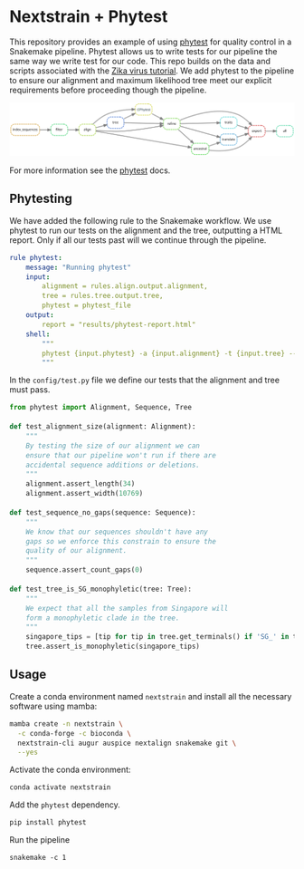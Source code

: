 # Nextstrain + Phytest

This repository provides an example of using [phytest](https://github.com/phytest-devs/phytest) for quality control in a Snakemake pipeline. Phytest allows us to write tests for our pipeline the same way we write test for our code. This repo builds on the data and scripts associated with the [Zika virus tutorial](https://nextstrain.org/docs/getting-started/zika-tutorial). We add phytest to the pipeline to ensure our alignment and maximum likelihood tree meet our explicit requirements before proceeding though the pipeline.

![](dag.svg)

For more information see the [phytest]() docs.

## Phytesting

We have added the following rule to the Snakemake workflow. We use phytest to run our tests on the alignment and the tree, outputting a HTML report. Only if all our tests past will we continue through the pipeline. 

```yml
rule phytest:
    message: "Running phytest"
    input:
        alignment = rules.align.output.alignment,
        tree = rules.tree.output.tree,
        phytest = phytest_file
    output:
        report = "results/phytest-report.html"
    shell:
        """
        phytest {input.phytest} -a {input.alignment} -t {input.tree} --report {output.report}
        """
```

In the `config/test.py` file we define our tests that the alignment and tree must pass. 

```python
from phytest import Alignment, Sequence, Tree

def test_alignment_size(alignment: Alignment):
    """
    By testing the size of our alignment we can 
    ensure that our pipeline won't run if there are 
    accidental sequence additions or deletions.
    """
    alignment.assert_length(34)
    alignment.assert_width(10769)

def test_sequence_no_gaps(sequence: Sequence):
    """
    We know that our sequences shouldn't have any
    gaps so we enforce this constrain to ensure the 
    quality of our alignment.
    """
    sequence.assert_count_gaps(0)

def test_tree_is_SG_monophyletic(tree: Tree):
    """
    We expect that all the samples from Singapore will 
    form a monophyletic clade in the tree.
    """
    singapore_tips = [tip for tip in tree.get_terminals() if 'SG_' in tip.name]
    tree.assert_is_monophyletic(singapore_tips)

```


## Usage 

Create a conda environment named `nextstrain` and install all the necessary software using mamba:

```bash
mamba create -n nextstrain \
  -c conda-forge -c bioconda \
  nextstrain-cli augur auspice nextalign snakemake git \
  --yes
```

Activate the conda environment:

```bash
conda activate nextstrain
```

Add the `phytest` dependency.

```bash
pip install phytest
```

Run the pipeline 

```
snakemake -c 1 
```
